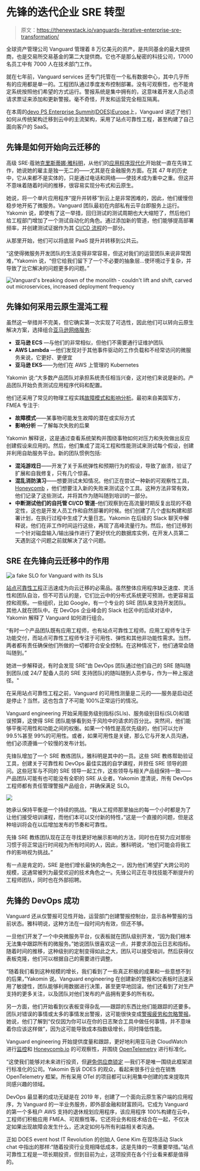 # 先锋的迭代企业 SRE 转型

> 原文：<https://thenewstack.io/vanguards-iterative-enterprise-sre-transformation/>

全球资产管理公司 Vanguard 管理着 8 万亿美元的资产，是共同基金的最大提供商，也是交易所交易基金的第二大提供商。它也不是那么秘密的科技公司，17000 名员工中有 7000 人在技术部门工作。

就在七年前，Vanguard services 还专门托管在一个私有数据中心，其中几乎所有的应用都是单一的。工程团队通过季度发布控制部署。没有可观察性，也不能肯定系统按照他们希望的方式运行。警报系统是集中拥有的，这意味着开发人员必须请求票证来添加和更新警报。毫不奇怪，开发和运营完全相互隔离。

在本周的[devo PS Enterprise Summit(DOES)Europe](https://events.itrevolution.com/virtual/)上，Vanguard 讲述了他们如何从传统架构迁移到云中的主流架构，采用了站点可靠性工程，甚至构建了自己面向客户的 SaaS。

## 先锋是如何开始向云迁移的

高级 SRE·蔻驰[克里斯蒂娜·雅科明](https://twitter.com/srechristina)，从他们的[应用程序现代化](https://thenewstack.io/how-to-build-a-roadmap-to-app-modernization/)开始就一直在先锋工作，她说她的雇主是独一无二的——尤其是在金融服务方面。在其 47 年的历史中，它从来都不是实体的，只是通过电话和网络——使技术成为重中之重。但这并不意味着随着时间的推移，很容易实现分布式和云原生。

她说，将一个单片应用程序“提升并转移”到云上是非常困难的，因此，他们缓慢但稳步地开拓了微服务。Vanguard 团队最初在内部私有云平台即服务上运行。Yakomin 说，即使有了这一举措，回归测试的测试周期也大大缩短了，然后他们给工程部门增加了一个测试自动化的角色。通过添加新的管道，他们能够提高部署频率，并创建测试证据作为其 [CI/CD 流程](https://thenewstack.io/category/ci-cd/)的一部分。

从那里开始，他们可以将底层 PaaS 提升并转移到公共云。

“这使得微服务开发团队的生活变得非常容易，但这对我们的运营团队来说非常困难，”Yakomin 说，“但它给我们留下了一个不必要的抽象层…使环境过于复杂，并导致了比它解决的问题更多的问题。”

![Vanguard's breaking down of the monolith - couldn't lift and shift, carved out microservices, increased deployment frequency](img/bb6bfc5089d64756c24c70529bacf977.png)

## 先锋如何采用云原生混沌工程

虽然这一举措并不完美，但它确实第一次实现了可选性，因此他们可以转向云原生解决方案，选择组合[亚马逊网络服务](https://aws.amazon.com/?utm_content=inline-mention):

*   **亚马逊 ECS** —与他们的非常相似，但他们不需要通行证维护团队
*   **AWS Lambda** —他们发现对于其他事件驱动的工作负载和不经常访问的微服务来说，它更好、更便宜
*   **亚马逊 EKS**——为他们在 AWS 上管理的 Kubernetes

Yakomin 说:“大多数产品团队对承担系统责任相当兴奋，这对他们来说是新的。产品团队开始负责测试应用程序代码和配置。

他们还采用了常见的物理工程实践[故障模式和影响分析](https://asq.org/quality-resources/fmea)。最初来自美国军方，FMEA 专注于:

*   **故障模式**——某事物可能发生故障的潜在或实际方式
*   **影响分析** —了解每次失败的后果

Yakomin 解释说，这是通过查看系统架构并围绕事物如何对压力和失败做出反应创建假设来应用的。然后，他们集成了混沌工程和性能测试来测试每个假设，创建并利用自助服务平台。新的团队惯例包括:

*   **混沌游戏日**——开发了关于系统弹性和预期行为的假设，导致了崩溃，验证了扩展和自我修复，只有几个惊喜。
*   **混乱消防演习**——想要测试未知情况。他们正在尝试一种新的可观察性工具， [Honeycomb](https://honeycomb.io) ，他们想要注入新的失败来测试这个工具。这种方法非常有效，他们记录了这些测试，并将其作为随叫随到培训的一部分。
*   **中断测试他们的自托管 CI/CD 管道**–他们观察到在高流量时期反复出现的不稳定性，这也是开发人员工作和自然部署的时候。他们创建了几个虚拟构建和部署计划，在执行过程中生成了大量日志。Yakomin 在后续的 Slack 聊天中解释说，他们在非工作时间运行这些，再现了高峰流量行为。然后，他们迁移到一个针对磁盘输入/输出操作进行了更好优化的数据库实例，在开发人员第二天遇到这个问题之前就解决了这个问题。

## SRE 在先锋向云迁移中的作用

![a fake SLO for Vanguard with its SLIs](img/83184f42ec45bb2f05ee530078570bc1.png)

[站点可靠性工程](https://thenewstack.io/site-reliability-engineering-cloud-native-operations/)正迅速成为向云迁移的必需品。虽然整体应用程序缺乏速度、灵活性和团队自治，但不可否认的是，它们比云中的分布式系统更可预测，也更容易监控和观察。一些组织，比如 Google，有一个专业的 SRE 团队来支持开发团队。其他人就在团队中。在 DevOps 企业峰会的 Slack 社区中的后续对话中，Yakomin 解释了 Vanguard 如何进行组合。

“有时一个产品团队既有应用工程师，也有站点可靠性工程师。应用工程师专注于功能交付，而站点可靠性工程师专注于可用性、弹性和其他非功能性需求。当然，两者都有责任确保他们所做的一切都符合安全控制。在这种情况下，他们通常会随叫随到。”

她进一步解释说，有时会发现 SRE“由 DevOps 团队通过他们自己的 SRE 随叫随到团队(或 24/7 配备人员的 SRE 支持团队)的随叫随到人员参与，作为一种上报途径。"

在采用站点可靠性工程之前，Vanguard 的可用性测量是二元的——服务是启动还是停止？当然，这也包含了不可能 100%正常运行的情况。

Vanguard engineering 开始采用服务级别指标(SLIs)、服务级别目标(SLO)和错误预算，这使得 SRE 团队能够看到处于风险中的请求的百分比。突然间，他们能够平衡可用性和功能之间的权衡。如果一个特性是高优先级的，他们可以允许 99.5%甚至 99%的可用性。或者，如果可用性是关键，那么它与开发人员沟通，他们必须遵循一个较慢的发布计划。

先锋队增加了一个 SRE 教练团队，雅科明是其中的一员。这些 SRE 教练帮助验证工具，创建关于可靠性和 DevOps 最佳实践的自学课程，并担任 SRE 领导的顾问。这些冠军与不同的 SRE 领导一起工作，这些领导与相关产品组保持一致——产品团队可能有也可能没有全职的 SRE 从业者。Yakomin 澄清说，所有 DevOps 工程师都有责任管理警报产品组合，并确保满足 SLO。

![](img/e4ce194c97e3a263bf94ed25f0822d1a.png)

她承认保持平衡是一个持续的挑战。“我从工程师那里抽出的每一个小时都是为了让他们接受培训课程，而他们本可以交付新的特性，”这是一个直接的问题，但是这种培训将会在以后增加发布的节奏和可靠性。

先锋 SRE 教练团队现在正在寻找更好地展示影响的方法，同时也在努力应对那些习惯于将正常运行时间视为所有时间的人，因此，雅科明说，“他们可能会将我工作的影响视为挑战。”

有一点是肯定的，SRE 是他们增长最快的角色之一，因为他们希望扩大跨公司的规模，这通常被列为最受欢迎的技术角色之一。先锋公司正在寻找技能不断提升的工程师团队，同时也在外部招聘。

## 先锋的 DevOps 成功

Vanguard 还从仅警报可见性开始，运营部门创建警报控制台，显示各种警报的当前状态。雅科明说，这种方法在一段时间内有效，但还不够。

一旦他们开发了一个中央微服务平台，仪表板就在团队级别开发，“因为我们根本无法集中跟踪所有的微服务。”她说团队很喜欢这一点，并要求添加云日志和指标。随着时间的推移，这种级别的定制变得如此之大，团队可以接受培训，然后获得仪表板克隆，他们可以根据自己的需要进行调整。

“随着我们看到这种规模的增长，我们看到了一些真正积极的成果和一些意想不到的后果，”Yakomin 说。Vanguard engineering 在创建新的警报和仪表板时迅速采用了敏捷性，团队能够利用数据进行决策，甚至更早地回滚。他们还看到了对生产支持的更多关注，以及团队对他们发布的产品拥有更多的所有权。

另一方面，他们开始看到仪表板变得杂乱——跟踪的东西比他们能跟踪的还要多。团队对错误的事情或太多的事情发出警报，这可能很快变成[警报疲劳和忽略警报](https://thenewstack.io/charity-majors-recipe-for-high-performing-teams/)。她说，他们了解到“仅仅因为你可以在你的日志聚合工具中做任何事情，并不意味着你应该这样做”，因为这可能导致成本指数级增长，同时降低性能。

Vanguard engineering 开始提供度量和跟踪，更好地利用亚马逊 CloudWatch 进行[监控](https://thenewstack.io/category/monitoring/)和 [Honeycomb.io](https://www.honeycomb.io/?utm_content=inline-mention) 的可观察性，并围绕 [OpenTelemetry](https://thenewstack.io/how-opentelemetry-can-serve-as-observabilitys-missing-on-ramp/) 进行标准化。

“这使我们能够对未来进行投资，但[避免供应商锁定](https://thenewstack.io/opentelemetry-otel-is-key-to-avoiding-vendor-lock-in/) —我们不是唯一围绕此框架进行标准化的公司。Yakomin 告诉 DOES 的观众，看起来很多行业也在销售 OpenTelemetry 框架。所有采用 OTel 的项目都可以利用集中创建的库来提取共同感兴趣的领域。

DevOps 最显著的成功无疑是在 2019 年，创建了一个面向云原生客户端的应用程序，为 Vanguard 的一半业务服务，即外部金融和财富顾问。它成为 Vanguard 的第一个多租户 AWS 支持的退休规划应用程序，该应用程序 100%构建在云中，工程师们积极应用 FMEA、可观察性等。它还将业务和技术结合在一起，不仅决定如果出现故障会发生什么，还决定如何与所有利益相关者沟通。

正如 DOES event host IT Revolution 的创始人 Gene Kim 在现场活动 Slack chat 中指出的那样:“随着投资行业竞相降低成本，这是先锋的一项重要举措。”站点可靠性工程是一项长期投资，但到目前为止，这项投资在各个行业看来都是值得的。

<svg xmlns:xlink="http://www.w3.org/1999/xlink" viewBox="0 0 68 31" version="1.1"><title>Group</title> <desc>Created with Sketch.</desc></svg>